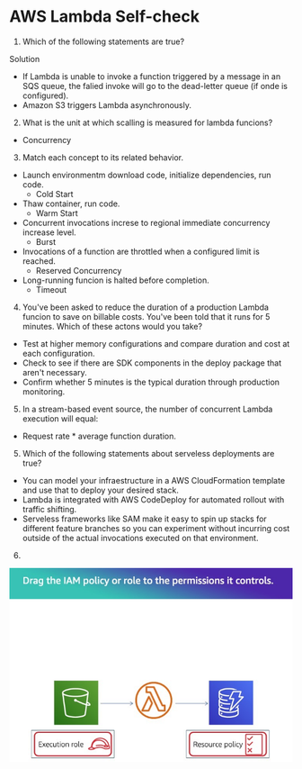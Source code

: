 # AWS Lambda Self-check

1. Which of the following statements are true?

Solution
* If Lambda is unable to invoke a function triggered by a 
message in an SQS queue, the falied invoke will go to the 
dead-letter  queue (if onde is configured).
* Amazon S3 triggers Lambda asynchronously.

2. What is the unit at which scalling is measured for lambda funcions?

* Concurrency

3. Match each concept to its related behavior.

* Launch environmentm download code, initialize dependencies, run code.
  * Cold Start
* Thaw container, run code.
  * Warm  Start
* Concurrent invocations increse to regional immediate concurrency increase level.
  * Burst
* Invocations of a function are throttled when a configured limit is reached.
  * Reserved Concurrency
* Long-running funcion is halted before completion.
  * Timeout

4. You've been asked to reduce the duration of a production Lambda funcion to save 
on billable costs. You've been told that it runs for 5 minutes. Which of these actons
would you take?

* Test at higher memory configurations and compare duration and cost at 
each configuration.
* Check to see if there are SDK components in the deploy package that aren't necessary.
* Confirm whether 5 minutes is the typical duration through production monitoring.

5. In a stream-based event source, the number of concurrent Lambda execution will equal:

* Request rate * average function duration.

5. Which of the following statements about serveless deployments are true?

* You can model your infraestructure in a AWS CloudFormation template and use that
to deploy your desired stack.
* Lambda is integrated with AWS CodeDeploy for automated rollout with traffic shifting.
* Serveless frameworks like SAM make it easy to spin up stacks for different  feature
branches so you can experiment without incurring cost outside of the actual
invocations executed on that environment.

6.

![Alt text](img/lambda-iam.jpg "Lambda IAM")